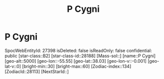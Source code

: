 ﻿---
title: "P Cygni"
location: [38.03,-55.55,5000]
type: Station
tags:
- astro/Star

---

# P Cygni

SpocWebEntityId: 27398
isDeleted: false
isReadOnly: false
confidential: public
[star-class::B2]
[star-class-id::28188]
[Mass-sol::]
[name::P Cygni]
[geo-alt::5000]
[geo-lon::-55.55]
[geo-lat::38.03]
[geo-lon-v::-0.001]
[geo-lat-v::0]
[bright-min::30]
[bright-max::60]
[Zodiac-index::134]
[ZodiacId::28113]
[NextStarId::]

